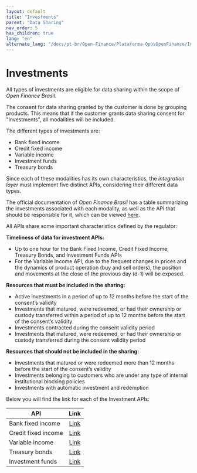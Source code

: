 ```yaml
---
layout: default
title: "Investments"
parent: "Data Sharing"
nav_order: 5
has_children: true
lang: "en"
alternate_lang: "/docs/pt-br/Open-Finance/Plataforma-OpusOpenFinance/Integração/OOF-Investimento/"
---
```


# Investments

All types of investments are eligible for data sharing within the scope of *Open Finance Brasil*.

The consent for data sharing granted by the customer is done by grouping products. This means that if the customer grants data sharing consent for "Investments", all modalities will be included.

The different types of investments are:

- Bank fixed income
- Credit fixed income
- Variable income
- Investment funds
- Treasury bonds

Since each of these modalities has its own characteristics, the *integration layer* must implement five distinct APIs, considering their different data types.

The official documentation of *Open Finance Brasil* has a table summarizing the investments associated with each modality, as well as the API that should be responsible for it, which can be viewed [here][Tabela-Investimento-OFB].

All APIs share some important characteristics defined by the regulator:

**Timeliness of data for investment APIs:**

- Up to one hour for the Bank Fixed Income, Credit Fixed Income, Treasury Bonds, and Investment Funds APIs
- For the Variable Income API, due to the frequent changes in prices and the dynamics of product operation (buy and sell orders), the position and movements at the close of the previous day (d-1) will be exposed.

**Resources that must be included in the sharing:**

- Active investments in a period of up to 12 months before the start of the consent’s validity
- Investments that matured, were redeemed, or had their ownership or custody transferred within a period of up to 12 months before the start of the consent’s validity
- Investments contracted during the consent validity period
- Investments that matured, were redeemed, or had their ownership or custody transferred during the consent validity period

**Resources that should not be included in the sharing:**

- Investments that matured or were redeemed more than 12 months before the start of the consent’s validity
- Investments belonging to customers who are under any type of internal institutional blocking policies
- Investments with automatic investment and redemption

Below you will find the link for each of the Investment APIs:

|API                        |Link                     |
|---------------------------|:-----------------------:|
|Bank fixed income          |[Link](./dados-investimentos/dados-renda-fixa-bancaria.html)|
|Credit fixed income        |[Link](./dados-investimentos/dados-renda-fixa-credito.html)|
|Variable income            |[Link](./dados-investimentos/dados-renda-variavel.html)|
|Treasury bonds             |[Link](./dados-investimentos/dados-tesouro.html)|
|Investment funds           |[Link](./dados-investimentos/dados-fundos.html)|

[Tabela-Investimento-OFB]: https://openfinancebrasil.atlassian.net/wiki/spaces/OF/pages/102957060/Orienta+es+-+DC+Investimentos
